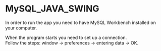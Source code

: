 # MySQL_JAVA_SWING
In order to run the app you need to have MySQL Workbench installed on your computer.

When the program starts you need to set up a connection.  
Follow the steps: window -> preferences -> entering data -> OK.
